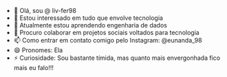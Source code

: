 - 👋 Olá, sou @ liv-fer98
- 👀 Estou interessado em tudo que envolve tecnologia
- 🌱 Atualmente estou aprendendo engenharia de dados
- 💞️ Procuro colaborar em projetos sociais voltados para tecnologia
- 📫 Como entrar em contato comigo pelo Instagram: @eunanda_98
- 😄 Pronomes: Ela
- ⚡ Curiosidade: Sou bastante tímida, mas quanto mais envergonhada fico mais eu falo!!!
